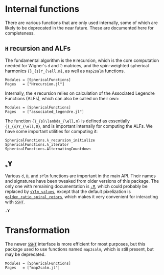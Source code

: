 # Internal functions

There are various functions that are only used internally, some of which are likely
to be deprecated in the near future.  These are documented here for completeness.

## ``H`` recursion and ALFs

The fundamental algorithm is the ``H`` recursion, which is the core computation
needed for Wigner's ``d`` and ``𝔇`` matrices, and the spin-weighted spherical
harmonics ``{}_{s}Y_{\ell,m}``, as well as `map2salm` functions.

```@autodocs
Modules = [SphericalFunctions]
Pages   = ["Hrecursion.jl"]
```

Internally, the ``H`` recursion relies on calculation of the Associated Legendre
Functions (ALFs), which can also be called on their own:

```@autodocs
Modules = [SphericalFunctions]
Pages   = ["associated_legendre.jl"]
```

The function ``{}_{s}\lambda_{\ell,m}`` is defined as essentially ``{}_{s}Y_{\ell,0}``, and is important internally for computing the ALFs.  We have some important utilities for computing it:

```@docs
SphericalFunctions.λ_recursion_initialize
SphericalFunctions.λ_iterator
SphericalFunctions.AlternatingCountdown
```



## ₛ𝐘

Various `d`, `D`, and `sYlm` functions are important in the main API.  Their
names and signatures have been tweaked from older versions of this package.  The
only one with remaining documentation is [`ₛ𝐘`](@ref), which could probably be
replaced by [`sYlm_values`](@ref), except that the default pixelization is
[`golden_ratio_spiral_rotors`](@ref), which makes it very convenient for
interacting with [`SSHT`](@ref).

```@docs
ₛ𝐘
```


# Transformation

The newer [`SSHT`](@ref) interface is more efficient for most purposes, but this
package used to use functions named `map2salm`, which is still present, but may
be deprecated.

```@autodocs
Modules = [SphericalFunctions]
Pages   = ["map2salm.jl"]
```
